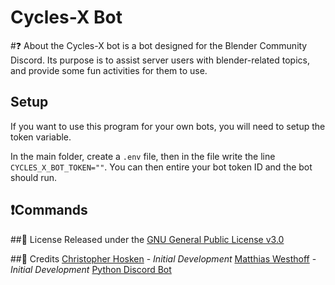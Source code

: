 # Cycles-X Bot


#❓ About
the Cycles-X bot is a bot designed for the Blender Community Discord. Its purpose is to assist server users with blender-related topics, and provide some fun activities for them to use.


## Setup
If you want to use this program for your own bots, you will need to setup the token variable. 

In the main folder, create a `.env` file, then in the file write the line `CYCLES_X_BOT_TOKEN=""`. You can then entire your bot token ID and the bot should run.

## ❗Commands

##📖 License
Released under the [GNU General Public License v3.0](https://www.gnu.org/licenses/gpl-3.0.en.html)

##📜 Credits
[Christopher Hosken]("https:github.com/Christopher-Hosken") - *Initial Development*
[Matthias Westhoff]("https:github.com/Matthias-Westhoff") - *Initial Development*
[Python Discord Bot](https://dev.to/p014ri5/making-and-deploying-discord-bot-with-python-4hep)
